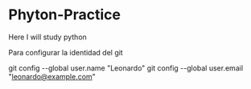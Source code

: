 # Phyton-Practice
Here I will study python


Para configurar la identidad del git

git config --global user.name "Leonardo"
git config --global user.email "leonardo@example.com"

